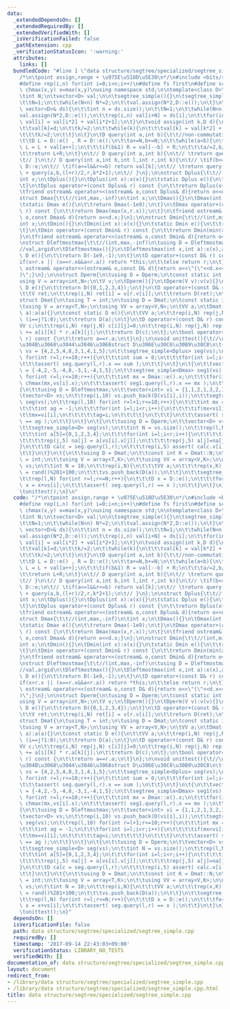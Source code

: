 ```yaml
---
data:
  _extendedDependsOn: []
  _extendedRequiredBy: []
  _extendedVerifiedWith: []
  _isVerificationFailed: false
  _pathExtension: cpp
  _verificationStatusIcon: ':warning:'
  attributes:
    links: []
  bundledCode: "#line 1 \"data structure/segtree/specialized/segtree_simple.cpp\"\n\
    /*\n\tpoint assign,range + \u975E\u518D\u5E30\n*/\n#include <bits/stdc++.h>\n\
    #define rep(i,n) for(int i=0;i<n;i++)\n#define fs first\n#define sc second\n#define\
    \ chmax(x,y) x=max(x,y)\nusing namespace std;\n\ntemplate<class D>\nstruct segtree_simple{\n\
    \tint N;\n\tvector<D> val;\n\n\tsegtree_simple(){}\n\tsegtree_simple(int n){\n\
    \t\tN=1;\n\t\twhile(N<n) N*=2;\n\t\tval.assign(N*2,D::e());\n\t}\n\tsegtree_simple(const\
    \ vector<D>& ds){\n\t\tint n = ds.size();\n\t\tN=1;\n\t\twhile(N<n) N*=2;\n\t\t\
    val.assign(N*2,D::e());\n\t\trep(i,n) val[i+N] = ds[i];\n\t\tfor(int i=N-1;i>0;i--)\
    \ val[i] = val[i*2] + val[i*2+1];\n\t}\n\tvoid assign(int k,D d){\n\t\tk+=N;\n\
    \t\tval[k]=d;\n\t\tk/=2;\n\t\twhile(k){\n\t\t\tval[k] = val[k*2] + val[k*2+1];\n\
    \t\t\tk/=2;\n\t\t}\n\t}\n\tD query(int a,int b){\t\t//non-commutative & unrecursive\n\
    \t\tD L = D::e() , R = D::e();\n\t\ta+=N,b+=N;\n\t\twhile(a<b){\n\t\t\tif(a&1)\
    \ L = L + val[a++];\n\t\t\tif(b&1) R = val[--b] + R;\n\t\t\ta/=2,b/=2;\n\t\t}\n\
    \t\treturn L+R;\n\t}\n\t// D query(int a,int b){\n\t// \treturn query(a,b,0,N,1);\n\
    \t// }\n\t// D query(int a,int b,int l,int r,int k){\n\t// \tif(b<=l||r<=a) return\
    \ D::e;\n\t// \tif(a<=l&&r<=b) return val[k];\n\t// \treturn query(a,b,l,(l+r)/2,k*2)\
    \ + query(a,b,(l+r)/2,r,k*2+1);\n\t// }\n};\n\nstruct Dplus{\t\t//(int,+,0)\n\t\
    int x;\n\tDplus(){}\n\tDplus(int x):x(x){}\n\tstatic Dplus e(){\n\t\treturn Dplus(0);\n\
    \t}\n\tDplus operator+(const Dplus& r) const {\n\t\treturn Dplus(x+r.x);\n\t}\n\
    \tfriend ostream& operator<<(ostream& o,const Dplus& d){return o<<d.x;}\n};\n\n\
    struct Dmax{\t\t//(int,max,-inf)\n\tint x;\n\tDmax(){}\n\tDmax(int x):x(x){}\n\
    \tstatic Dmax e(){\n\t\treturn Dmax(-1e9);\n\t}\n\tDmax operator+(const Dmax&\
    \ r) const {\n\t\treturn Dmax(max(x,r.x));\n\t}\n\tfriend ostream& operator<<(ostream&\
    \ o,const Dmax& d){return o<<d.x;}\n};\n\nstruct Dmin{\t\t//(int,min,inf)\n\t\
    int x;\n\tDmin(){}\n\tDmin(int x):x(x){}\n\tstatic Dmin e(){\n\t\treturn Dmin(1e9);\n\
    \t}\n\tDmin operator+(const Dmin& r) const {\n\t\treturn Dmin(min(x,r.x));\n\t\
    }\n\tfriend ostream& operator<<(ostream& o,const Dmin& d){return o<<d.x;}\n};\n\
    \nstruct Dleftmostmax{\t\t//(int,max,-inf)\n\tusing D = Dleftmostmax;\n\tint x,a;\t\
    //val,argid\n\tDleftmostmax(){}\n\tDleftmostmax(int x,int a):x(x),a(a){}\n\tstatic\
    \ D e(){\n\t\treturn D(-1e9,-1);\n\t}\n\tD operator+(const D& r) const {\n\t\t\
    if(x>r.x || (x==r.x&&a<r.a)) return *this;\n\t\telse return r;\n\t}\n\tfriend\
    \ ostream& operator<<(ostream& o,const D& d){return o<<\"(\"<<d.x<<\",\"<<d.a<<\"\
    )\";}\n};\n\nstruct Dperm{\n\tusing D = Dperm;\n\tconst static int N = 5;\n\t\
    using V = array<int,N>;\n\tV v;\n\tDperm(){}\n\tDperm(V v):v(v){}\n\tconst static\
    \ D e(){\n\t\treturn D({0,1,2,3,4});\n\t}\n\tD operator+(const D& r) const {\n\
    \t\tV ret;\n\t\trep(i,N) ret[i] = v[r.v[i]];\n\t\treturn D(ret);\n\t};\n};\n\n\
    struct Dmat{\n\tusing T = int;\n\tusing D = Dmat;\n\tconst static int N = 5;\n\
    \tusing V = array<T,N>;\n\tusing VV = array<V,N>;\n\tVV a;\n\tDmat(){}\n\tDmat(VV\
    \ a):a(a){}\n\tconst static D e(){\n\t\tVV a;\n\t\trep(i,N) rep(j,N) a[i][j] =\
    \ (i==j?1:0);\n\t\treturn D(a);\n\t}\n\tD operator+(const D& r) const {\n\t\t\
    VV c;\n\t\trep(i,N) rep(j,N) c[i][j]=0;\n\t\trep(i,N) rep(j,N) rep(k,N) c[i][j]\
    \ += a[i][k] * r.a[k][j];\n\t\treturn D(c);\n\t};\n\tbool operator==(const D&\
    \ r) const {\n\t\treturn a==r.a;\n\t}\n};\n\nvoid unittest(){\t//\u3069\u3063\u3061\
    \u304B\u3068\u3044\u3046\u3068struct D\u306E\u30C6\u30B9\u30C8\n\t{\n\t\tvector<Dplus>\
    \ vs = {4,2,5,4,8,3,1,4,1,5};\n\t\tsegtree_simple<Dplus> seg(vs);\n\t\trep(l,10)\
    \ for(int r=l;r<=10;r++){\n\t\t\tint sum = 0;\n\t\t\tfor(int i=l;i<r;i++) sum+=vs[i].x;\n\
    \t\t\tassert( seg.query(l,r).x == sum );\n\t\t}\n\t}\n\t{\n\t\tvector<Dmax> vs\
    \ = {-4,2,-5,-4,8,-3,1,-4,1,5};\n\t\tsegtree_simple<Dmax> seg1(vs);\n\t\trep(l,10)\
    \ for(int r=l;r<=10;r++){\n\t\t\tint mx = Dmax::e().x;\n\t\t\tfor(int i=l;i<r;i++)\
    \ chmax(mx,vs[i].x);\n\t\t\tassert( seg1.query(l,r).x == mx );\n\t\t}\n\t}\n\t\
    {\n\t\tusing D = Dleftmostmax;\n\t\tvector<int> vi = {1,1,2,1,3,2,1,3,2,1};\n\t\
    \tvector<D> vs;\n\t\trep(i,10) vs.push_back(D(vi[i],i));\n\t\tsegtree_simple<D>\
    \ seg(vs);\n\t\trep(l,10) for(int r=l+1;r<=10;r++){\n\t\t\tint mx = D::e().x;\n\
    \t\t\tint ag = -1;\n\t\t\tfor(int i=l;i<r;i++){\n\t\t\t\tif(mx<vi[i]){\n\t\t\t\
    \t\tmx=vi[i];\n\t\t\t\t\tag=i;\n\t\t\t\t}\n\t\t\t}\n\t\t\tassert( seg.query(l,r).a\
    \ == ag );\n\t\t}\n\t}\n\t{\n\t\tusing D = Dperm;\n\t\tvector<D> vs = {D({0,3,2,4,1}),D({0,3,2,1,4}),D({3,2,0,4,1}),D({0,3,4,2,1}),D({0,3,2,4,1}),D({0,3,1,4,2}),D({4,2,3,0,1}),D({3,2,4,1,0})};\n\
    \t\tsegtree_simple<D> seg(vs);\n\t\tint N = vs.size();\n\t\trep(l,N) for(int r=l;r<=N;r++){\n\
    \t\t\tint a[5]={0,1,2,3,4};\n\t\t\tfor(int i=l;i<r;i++){\n\t\t\t\tint na[5];\n\
    \t\t\t\trep(j,5) na[j] = a[vs[i].v[j]];\n\t\t\t\trep(j,5) a[j]=na[j];\n\t\t\t\
    }\n\t\t\tD calc = seg.query(l,r);\n\t\t\trep(i,5) assert( calc.v[i] == a[i] );\n\
    \t\t}\n\t}\n\t{\n\t\tusing D = Dmat;\n\t\tconst int K = Dmat::N;\n\t\tusing T\
    \ = int;\n\t\tusing V = array<T,K>;\n\t\tusing VV = array<V,K>;\n\n\t\tvector<D>\
    \ vs;\n\t\tint N = 10;\n\t\trep(i,N){\n\t\t\tVV a;\n\t\t\trep(x,K) rep(y,K) a[x][y]\
    \ = rand()%201+100;\n\t\t\tvs.push_back(D(a));\n\t\t}\n\t\tsegtree_simple<D> seg(vs);\n\
    \t\trep(l,N) for(int r=l;r<=N;r++){\n\t\t\tD x = D::e();\n\t\t\tfor(int i=l;i<r;i++)\
    \ x = x+vs[i];\n\t\t\tassert( seg.query(l,r) == x );\n\t\t}\n\t}\n}\nint main(){\n\
    \tunittest();\n}\n"
  code: "/*\n\tpoint assign,range + \u975E\u518D\u5E30\n*/\n#include <bits/stdc++.h>\n\
    #define rep(i,n) for(int i=0;i<n;i++)\n#define fs first\n#define sc second\n#define\
    \ chmax(x,y) x=max(x,y)\nusing namespace std;\n\ntemplate<class D>\nstruct segtree_simple{\n\
    \tint N;\n\tvector<D> val;\n\n\tsegtree_simple(){}\n\tsegtree_simple(int n){\n\
    \t\tN=1;\n\t\twhile(N<n) N*=2;\n\t\tval.assign(N*2,D::e());\n\t}\n\tsegtree_simple(const\
    \ vector<D>& ds){\n\t\tint n = ds.size();\n\t\tN=1;\n\t\twhile(N<n) N*=2;\n\t\t\
    val.assign(N*2,D::e());\n\t\trep(i,n) val[i+N] = ds[i];\n\t\tfor(int i=N-1;i>0;i--)\
    \ val[i] = val[i*2] + val[i*2+1];\n\t}\n\tvoid assign(int k,D d){\n\t\tk+=N;\n\
    \t\tval[k]=d;\n\t\tk/=2;\n\t\twhile(k){\n\t\t\tval[k] = val[k*2] + val[k*2+1];\n\
    \t\t\tk/=2;\n\t\t}\n\t}\n\tD query(int a,int b){\t\t//non-commutative & unrecursive\n\
    \t\tD L = D::e() , R = D::e();\n\t\ta+=N,b+=N;\n\t\twhile(a<b){\n\t\t\tif(a&1)\
    \ L = L + val[a++];\n\t\t\tif(b&1) R = val[--b] + R;\n\t\t\ta/=2,b/=2;\n\t\t}\n\
    \t\treturn L+R;\n\t}\n\t// D query(int a,int b){\n\t// \treturn query(a,b,0,N,1);\n\
    \t// }\n\t// D query(int a,int b,int l,int r,int k){\n\t// \tif(b<=l||r<=a) return\
    \ D::e;\n\t// \tif(a<=l&&r<=b) return val[k];\n\t// \treturn query(a,b,l,(l+r)/2,k*2)\
    \ + query(a,b,(l+r)/2,r,k*2+1);\n\t// }\n};\n\nstruct Dplus{\t\t//(int,+,0)\n\t\
    int x;\n\tDplus(){}\n\tDplus(int x):x(x){}\n\tstatic Dplus e(){\n\t\treturn Dplus(0);\n\
    \t}\n\tDplus operator+(const Dplus& r) const {\n\t\treturn Dplus(x+r.x);\n\t}\n\
    \tfriend ostream& operator<<(ostream& o,const Dplus& d){return o<<d.x;}\n};\n\n\
    struct Dmax{\t\t//(int,max,-inf)\n\tint x;\n\tDmax(){}\n\tDmax(int x):x(x){}\n\
    \tstatic Dmax e(){\n\t\treturn Dmax(-1e9);\n\t}\n\tDmax operator+(const Dmax&\
    \ r) const {\n\t\treturn Dmax(max(x,r.x));\n\t}\n\tfriend ostream& operator<<(ostream&\
    \ o,const Dmax& d){return o<<d.x;}\n};\n\nstruct Dmin{\t\t//(int,min,inf)\n\t\
    int x;\n\tDmin(){}\n\tDmin(int x):x(x){}\n\tstatic Dmin e(){\n\t\treturn Dmin(1e9);\n\
    \t}\n\tDmin operator+(const Dmin& r) const {\n\t\treturn Dmin(min(x,r.x));\n\t\
    }\n\tfriend ostream& operator<<(ostream& o,const Dmin& d){return o<<d.x;}\n};\n\
    \nstruct Dleftmostmax{\t\t//(int,max,-inf)\n\tusing D = Dleftmostmax;\n\tint x,a;\t\
    //val,argid\n\tDleftmostmax(){}\n\tDleftmostmax(int x,int a):x(x),a(a){}\n\tstatic\
    \ D e(){\n\t\treturn D(-1e9,-1);\n\t}\n\tD operator+(const D& r) const {\n\t\t\
    if(x>r.x || (x==r.x&&a<r.a)) return *this;\n\t\telse return r;\n\t}\n\tfriend\
    \ ostream& operator<<(ostream& o,const D& d){return o<<\"(\"<<d.x<<\",\"<<d.a<<\"\
    )\";}\n};\n\nstruct Dperm{\n\tusing D = Dperm;\n\tconst static int N = 5;\n\t\
    using V = array<int,N>;\n\tV v;\n\tDperm(){}\n\tDperm(V v):v(v){}\n\tconst static\
    \ D e(){\n\t\treturn D({0,1,2,3,4});\n\t}\n\tD operator+(const D& r) const {\n\
    \t\tV ret;\n\t\trep(i,N) ret[i] = v[r.v[i]];\n\t\treturn D(ret);\n\t};\n};\n\n\
    struct Dmat{\n\tusing T = int;\n\tusing D = Dmat;\n\tconst static int N = 5;\n\
    \tusing V = array<T,N>;\n\tusing VV = array<V,N>;\n\tVV a;\n\tDmat(){}\n\tDmat(VV\
    \ a):a(a){}\n\tconst static D e(){\n\t\tVV a;\n\t\trep(i,N) rep(j,N) a[i][j] =\
    \ (i==j?1:0);\n\t\treturn D(a);\n\t}\n\tD operator+(const D& r) const {\n\t\t\
    VV c;\n\t\trep(i,N) rep(j,N) c[i][j]=0;\n\t\trep(i,N) rep(j,N) rep(k,N) c[i][j]\
    \ += a[i][k] * r.a[k][j];\n\t\treturn D(c);\n\t};\n\tbool operator==(const D&\
    \ r) const {\n\t\treturn a==r.a;\n\t}\n};\n\nvoid unittest(){\t//\u3069\u3063\u3061\
    \u304B\u3068\u3044\u3046\u3068struct D\u306E\u30C6\u30B9\u30C8\n\t{\n\t\tvector<Dplus>\
    \ vs = {4,2,5,4,8,3,1,4,1,5};\n\t\tsegtree_simple<Dplus> seg(vs);\n\t\trep(l,10)\
    \ for(int r=l;r<=10;r++){\n\t\t\tint sum = 0;\n\t\t\tfor(int i=l;i<r;i++) sum+=vs[i].x;\n\
    \t\t\tassert( seg.query(l,r).x == sum );\n\t\t}\n\t}\n\t{\n\t\tvector<Dmax> vs\
    \ = {-4,2,-5,-4,8,-3,1,-4,1,5};\n\t\tsegtree_simple<Dmax> seg1(vs);\n\t\trep(l,10)\
    \ for(int r=l;r<=10;r++){\n\t\t\tint mx = Dmax::e().x;\n\t\t\tfor(int i=l;i<r;i++)\
    \ chmax(mx,vs[i].x);\n\t\t\tassert( seg1.query(l,r).x == mx );\n\t\t}\n\t}\n\t\
    {\n\t\tusing D = Dleftmostmax;\n\t\tvector<int> vi = {1,1,2,1,3,2,1,3,2,1};\n\t\
    \tvector<D> vs;\n\t\trep(i,10) vs.push_back(D(vi[i],i));\n\t\tsegtree_simple<D>\
    \ seg(vs);\n\t\trep(l,10) for(int r=l+1;r<=10;r++){\n\t\t\tint mx = D::e().x;\n\
    \t\t\tint ag = -1;\n\t\t\tfor(int i=l;i<r;i++){\n\t\t\t\tif(mx<vi[i]){\n\t\t\t\
    \t\tmx=vi[i];\n\t\t\t\t\tag=i;\n\t\t\t\t}\n\t\t\t}\n\t\t\tassert( seg.query(l,r).a\
    \ == ag );\n\t\t}\n\t}\n\t{\n\t\tusing D = Dperm;\n\t\tvector<D> vs = {D({0,3,2,4,1}),D({0,3,2,1,4}),D({3,2,0,4,1}),D({0,3,4,2,1}),D({0,3,2,4,1}),D({0,3,1,4,2}),D({4,2,3,0,1}),D({3,2,4,1,0})};\n\
    \t\tsegtree_simple<D> seg(vs);\n\t\tint N = vs.size();\n\t\trep(l,N) for(int r=l;r<=N;r++){\n\
    \t\t\tint a[5]={0,1,2,3,4};\n\t\t\tfor(int i=l;i<r;i++){\n\t\t\t\tint na[5];\n\
    \t\t\t\trep(j,5) na[j] = a[vs[i].v[j]];\n\t\t\t\trep(j,5) a[j]=na[j];\n\t\t\t\
    }\n\t\t\tD calc = seg.query(l,r);\n\t\t\trep(i,5) assert( calc.v[i] == a[i] );\n\
    \t\t}\n\t}\n\t{\n\t\tusing D = Dmat;\n\t\tconst int K = Dmat::N;\n\t\tusing T\
    \ = int;\n\t\tusing V = array<T,K>;\n\t\tusing VV = array<V,K>;\n\n\t\tvector<D>\
    \ vs;\n\t\tint N = 10;\n\t\trep(i,N){\n\t\t\tVV a;\n\t\t\trep(x,K) rep(y,K) a[x][y]\
    \ = rand()%201+100;\n\t\t\tvs.push_back(D(a));\n\t\t}\n\t\tsegtree_simple<D> seg(vs);\n\
    \t\trep(l,N) for(int r=l;r<=N;r++){\n\t\t\tD x = D::e();\n\t\t\tfor(int i=l;i<r;i++)\
    \ x = x+vs[i];\n\t\t\tassert( seg.query(l,r) == x );\n\t\t}\n\t}\n}\nint main(){\n\
    \tunittest();\n}"
  dependsOn: []
  isVerificationFile: false
  path: data structure/segtree/specialized/segtree_simple.cpp
  requiredBy: []
  timestamp: '2017-09-14 22:43:03+09:00'
  verificationStatus: LIBRARY_NO_TESTS
  verifiedWith: []
documentation_of: data structure/segtree/specialized/segtree_simple.cpp
layout: document
redirect_from:
- /library/data structure/segtree/specialized/segtree_simple.cpp
- /library/data structure/segtree/specialized/segtree_simple.cpp.html
title: data structure/segtree/specialized/segtree_simple.cpp
---
```

